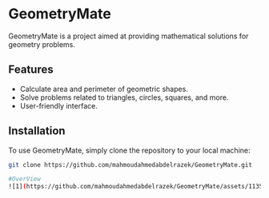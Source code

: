 # GeometryMate

GeometryMate is a project aimed at providing mathematical solutions for geometry problems.

## Features

- Calculate area and perimeter of geometric shapes.
- Solve problems related to triangles, circles, squares, and more.
- User-friendly interface.

## Installation

To use GeometryMate, simply clone the repository to your local machine:

```bash
git clone https://github.com/mahmoudahmedabdelrazek/GeometryMate.git

#OverView
![1](https://github.com/mahmoudahmedabdelrazek/GeometryMate/assets/113595858/638301f5-6db8-4991-8e5b-2a981242c791)

